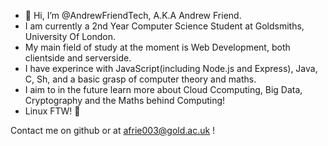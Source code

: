 - 👋 Hi, I’m @AndrewFriendTech, A.K.A  Andrew Friend. 
- I am currently a 2nd Year Computer Science Student at Goldsmiths, University Of London.
- My main field of study at the moment is Web Development, both clientside and serverside.
- I have experince with JavaScript(including Node.js and Express), Java, C, Sh, and a basic grasp of computer theory and maths.
- I aim to in the future learn more about Cloud Ccomputing, Big Data, Cryptography and the Maths behind Computing!
- Linux FTW! 🐧 

Contact me on github or at afrie003@gold.ac.uk !

<!---
AndrewFriendTech/AndrewFriendTech is a ✨ special ✨ repository because its `README.md` (this file) appears on your GitHub profile.
You can click the Preview link to take a look at your changes.
--->
